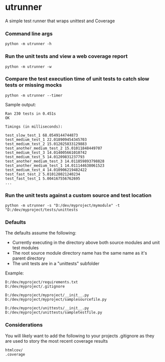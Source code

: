 # utrunner
A simple test runner that wraps unittest and Coverage

### Command line args
```
python -m utrunner -h
```

### Run the unit tests and view a web coverage report
```
python -m utrunner -w
```

### Compare the test execution time of unit tests to catch slow tests or missing mocks
```
python -m utrunner --timer
```

Sample output:

```
Ran 230 tests in 0.451s
OK

Timings (in milliseconds):

test_slow_test_1 68.0549144744873
test_medium_test_1 22.018909454345703
test_medium_test_2 15.012025833129883
test_another_medium_test_2 15.01011848449707
test_medium_test_3 14.014005661010742
test_medium_test_5 14.01209831237793
test_another_medium_test_3 14.011859893798828
test_another_medium_test_1 14.011144638061523
test_medium_test_4 14.010906219482422
test_fast_test_2 5.010128021240234
test_fast_test_1 5.004167556762695
...
```

### Run the unit tests against a custom source and test location
```
python -m utrunner -s "D:/dev/myproject/mymodule" -t "D:/dev/myproject/tests/unittests
```

### Defaults
The defaults assume the following:
* Currently executing in the directory above both source modules and unit test modules
* The root source module directory name has the same name as it's parent directory
* The unit tests are in a "unittests" subfolder

Example:
```
D:/dev/myproject/requirements.txt
D:/dev/myproject/.gitignore

D:/dev/myproject/myproject/__init__.py
D:/dev/myproject/myproject/samplesourcefile.py

D:/dev/myproject/unittests/__init__.py
D:/dev/myproject/unittests/sampletestfile.py
```

### Considerations
You will likely want to add the following to your projects .gitignore as they are used to story the most recent coverage results
```
htmlcov/
.coverage
```
